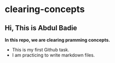 # clearing-concepts
## Hi, This is Abdul Badie
**In this repo, we are clearing pramming concepts.**
- This is my first Github task.
- I am practicing to write markdown files.

